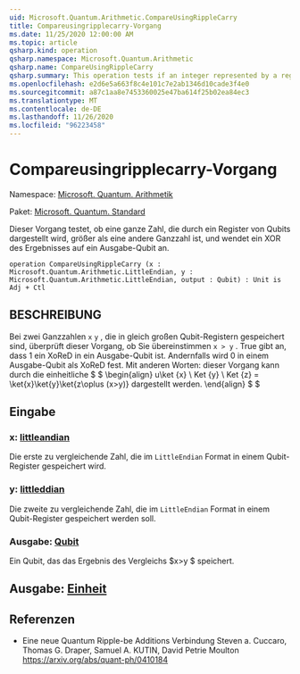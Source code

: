 ```yaml
---
uid: Microsoft.Quantum.Arithmetic.CompareUsingRippleCarry
title: Compareusingripplecarry-Vorgang
ms.date: 11/25/2020 12:00:00 AM
ms.topic: article
qsharp.kind: operation
qsharp.namespace: Microsoft.Quantum.Arithmetic
qsharp.name: CompareUsingRippleCarry
qsharp.summary: This operation tests if an integer represented by a register of qubits is greater than another integer, applying an XOR of the result onto an output qubit.
ms.openlocfilehash: e2d6e5a663f8c4e101c7e2ab1346d10cade3f4e0
ms.sourcegitcommit: a87c1aa8e7453360025e47ba614f25b02ea84ec3
ms.translationtype: MT
ms.contentlocale: de-DE
ms.lasthandoff: 11/26/2020
ms.locfileid: "96223458"
---
```

# <a name="compareusingripplecarry-operation"></a>Compareusingripplecarry-Vorgang

Namespace: [Microsoft. Quantum. Arithmetik](xref:Microsoft.Quantum.Arithmetic)

Paket: [Microsoft. Quantum. Standard](https://nuget.org/packages/Microsoft.Quantum.Standard)


Dieser Vorgang testet, ob eine ganze Zahl, die durch ein Register von Qubits dargestellt wird, größer als eine andere Ganzzahl ist, und wendet ein XOR des Ergebnisses auf ein Ausgabe-Qubit an.

```qsharp
operation CompareUsingRippleCarry (x : Microsoft.Quantum.Arithmetic.LittleEndian, y : Microsoft.Quantum.Arithmetic.LittleEndian, output : Qubit) : Unit is Adj + Ctl
```


## <a name="description"></a>BESCHREIBUNG

Bei zwei Ganzzahlen `x` `y` , die in gleich großen Qubit-Registern gespeichert sind, überprüft dieser Vorgang, ob Sie übereinstimmen `x > y` . True gibt an, dass 1 ein XoReD in ein Ausgabe-Qubit ist. Andernfalls wird 0 in einem Ausgabe-Qubit als XoReD fest.
Mit anderen Worten: dieser Vorgang kann durch die einheitliche $ $ \begin{align} u\ket {x} \ Ket {y} \ Ket {z} = \ket{x}\ket{y}\ket{z\oplus (x>y)} dargestellt werden.
\end{align} $ $

## <a name="input"></a>Eingabe

### <a name="x--littleendian"></a>x: [littleandian](xref:Microsoft.Quantum.Arithmetic.LittleEndian)

Die erste zu vergleichende Zahl, die im `LittleEndian` Format in einem Qubit-Register gespeichert wird.


### <a name="y--littleendian"></a>y: [littleddian](xref:Microsoft.Quantum.Arithmetic.LittleEndian)

Die zweite zu vergleichende Zahl, die im `LittleEndian` Format in einem Qubit-Register gespeichert werden soll.


### <a name="output--qubit"></a>Ausgabe: [Qubit](xref:microsoft.quantum.lang-ref.qubit)

Ein Qubit, das das Ergebnis des Vergleichs $x>y $ speichert.



## <a name="output--unit"></a>Ausgabe: [Einheit](xref:microsoft.quantum.lang-ref.unit)



## <a name="references"></a>Referenzen

- Eine neue Quantum Ripple-be Additions Verbindung Steven a. Cuccaro, Thomas G. Draper, Samuel A. KUTIN, David Petrie Moulton https://arxiv.org/abs/quant-ph/0410184
